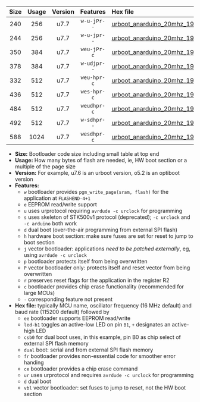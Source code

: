 |Size|Usage|Version|Features|Hex file|
|:-:|:-:|:-:|:-:|:--|
|240|256|u7.7|`w-u-jPr--`|[urboot_anarduino_20mhz_19200bps_led+b1_ur_vbl.hex](https://raw.githubusercontent.com/stefanrueger/urboot.hex/main/boards/anarduino/fcpu_20mhz/19200_bps/urboot_anarduino_20mhz_19200bps_led+b1_ur_vbl.hex)|
|244|256|u7.7|`w-u-jpr--`|[urboot_anarduino_20mhz_19200bps_led+b1_fr_ur_vbl.hex](https://raw.githubusercontent.com/stefanrueger/urboot.hex/main/boards/anarduino/fcpu_20mhz/19200_bps/urboot_anarduino_20mhz_19200bps_led+b1_fr_ur_vbl.hex)|
|350|384|u7.7|`weu-jPr-c`|[urboot_anarduino_20mhz_19200bps_ee_led+b1_fr_ce_ur_vbl.hex](https://raw.githubusercontent.com/stefanrueger/urboot.hex/main/boards/anarduino/fcpu_20mhz/19200_bps/urboot_anarduino_20mhz_19200bps_ee_led+b1_fr_ce_ur_vbl.hex)|
|378|384|u7.7|`w-udjpr--`|[urboot_anarduino_20mhz_19200bps_led+b1_csd5_dual_ur_vbl.hex](https://raw.githubusercontent.com/stefanrueger/urboot.hex/main/boards/anarduino/fcpu_20mhz/19200_bps/urboot_anarduino_20mhz_19200bps_led+b1_csd5_dual_ur_vbl.hex)|
|332|512|u7.7|`weu-hpr-c`|[urboot_anarduino_20mhz_19200bps_ee_led+b1_fr_ce_ur.hex](https://raw.githubusercontent.com/stefanrueger/urboot.hex/main/boards/anarduino/fcpu_20mhz/19200_bps/urboot_anarduino_20mhz_19200bps_ee_led+b1_fr_ce_ur.hex)|
|436|512|u7.7|`wes-hpr-c`|[urboot_anarduino_20mhz_19200bps_ee_led+b1_fr_ce.hex](https://raw.githubusercontent.com/stefanrueger/urboot.hex/main/boards/anarduino/fcpu_20mhz/19200_bps/urboot_anarduino_20mhz_19200bps_ee_led+b1_fr_ce.hex)|
|484|512|u7.7|`weudhpr-c`|[urboot_anarduino_20mhz_19200bps_ee_led+b1_csd5_dual_fr_ce_ur.hex](https://raw.githubusercontent.com/stefanrueger/urboot.hex/main/boards/anarduino/fcpu_20mhz/19200_bps/urboot_anarduino_20mhz_19200bps_ee_led+b1_csd5_dual_fr_ce_ur.hex)|
|492|512|u7.7|`w-sdhpr--`|[urboot_anarduino_20mhz_19200bps_led+b1_csd5_dual_fr.hex](https://raw.githubusercontent.com/stefanrueger/urboot.hex/main/boards/anarduino/fcpu_20mhz/19200_bps/urboot_anarduino_20mhz_19200bps_led+b1_csd5_dual_fr.hex)|
|588|1024|u7.7|`wesdhpr-c`|[urboot_anarduino_20mhz_19200bps_ee_led+b1_csd5_dual_fr_ce.hex](https://raw.githubusercontent.com/stefanrueger/urboot.hex/main/boards/anarduino/fcpu_20mhz/19200_bps/urboot_anarduino_20mhz_19200bps_ee_led+b1_csd5_dual_fr_ce.hex)|

- **Size:** Bootloader code size including small table at top end
- **Usage:** How many bytes of flash are needed, ie, HW boot section or a multiple of the page size
- **Version:** For example, u7.6 is an urboot version, o5.2 is an optiboot version
- **Features:**
  + `w` bootloader provides `pgm_write_page(sram, flash)` for the application at `FLASHEND-4+1`
  + `e` EEPROM read/write support
  + `u` uses urprotocol requiring `avrdude -c urclock` for programming
  + `s` uses skeleton of STK500v1 protocol (deprecated); `-c urclock` and `-c arduino` both work
  + `d` dual boot (over-the-air programming from external SPI flash)
  + `h` hardware boot section: make sure fuses are set for reset to jump to boot section
  + `j` vector bootloader: applications *need to be patched externally*, eg, using `avrdude -c urclock`
  + `p` bootloader protects itself from being overwritten
  + `P` vector bootloader only: protects itself and reset vector from being overwritten
  + `r` preserves reset flags for the application in the register R2
  + `c` bootloader provides chip erase functionality (recommended for large MCUs)
  + `-` corresponding feature not present
- **Hex file:** typically MCU name, oscillator frequency (16 MHz default) and baud rate (115200 default) followed by
  + `ee` bootloader supports EEPROM read/write
  + `led-b1` toggles an active-low LED on pin `B1`, `+` designates an active-high LED
  + `csb0` for dual boot uses, in this example, pin B0 as chip select of external SPI flash memory
  + `dual` boot: serial and from external SPI flash memory
  + `fr` bootloader provides non-essential code for smoother error handing
  + `ce` bootloader provides a chip erase command
  + `ur` uses urprotocol and requires `avrdude -c urclock` for programming
  + `d` dual boot
  + `vbl` vector bootloader: set fuses to jump to reset, not the HW boot section
